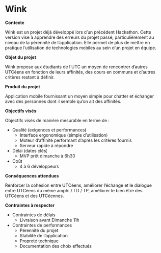 Wink
====

**Contexte**

Wink est un projet déjà développé lors d’un précédent Hackathon. Cette version vise à apprendre des erreurs du projet passé, particulièrement au niveau de la pérennité de l’application. Elle permet de plus de mettre en pratique l’utilisation de technologies mobiles au sein d’un projet en équipe.

**Objet du projet**

Wink propose aux étudiants de l’UTC un moyen de rencontrer d’autres UTCéens en fonction de leurs affinités, des cours en communs et d’autres critères restant à définir.

**Produit du projet**

Application mobile fournissant un moyen simple pour chatter et échanger avec des personnes dont il semble qu’on ait des affinités.

**Objectifs visés**

Objectifs visés de manière mesurable en terme de :
- Qualité (exigences et performances)
    + Interface ergonomique (simple d’utilisation)
    + Moteur d’affinité performant d’après les critères fournis
    + Serveur rapide à répondre
- Délai (dates clés)
    + MVP prêt dimanche à 6h30
- Coût
    + 4 à 6 développeurs

**Conséquences attendues**

Renforcer la cohésion entre UTCéens, améliorer l’échange et le dialogue entre UTCéens du même amphi / TD / TP, améliorer le bien être des UTCéens et des UTCéennes.

**Contraintes à respecter**

- Contraintes de délais
    + Livraison avant Dimanche 11h
- Contraintes de performances
    + Pérennité du projet
    + Stabilité de l’application
    + Propreté technique
    + Documentation des choix effectués
